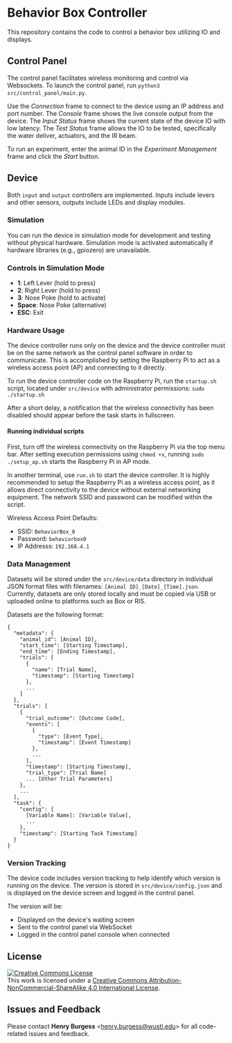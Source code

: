 # Behavior Box Controller

This repository contains the code to control a behavior box utilizing IO and displays.

## Control Panel

The control panel facilitates wireless monitoring and control via Websockets. To launch the control panel, run `python3 src/control_panel/main.py`.

Use the *Connection* frame to connect to the device using an IP address and port number. The *Console* frame shows the live console output from the device. The *Input Status* frame shows the current state of the device IO with low latency. The *Test Status* frame allows the IO to be tested, specifically the water deliver, actuators, and the IR beam.

To run an experiment, enter the animal ID in the *Experiment Management* frame and click the *Start* button.

## Device

Both `input` and `output` controllers are implemented. Inputs include levers and other sensors, outputs include LEDs and display modules.

### Simulation

You can run the device in simulation mode for development and testing without physical hardware. Simulation mode is activated automatically if hardware libraries (e.g., gpiozero) are unavailable.

### Controls in Simulation Mode

- **1**: Left Lever (hold to press)
- **2**: Right Lever (hold to press)
- **3**: Nose Poke (hold to activate)
- **Space**: Nose Poke (alternative)
- **ESC**: Exit

### Hardware Usage

The device controller runs only on the device and the device controller must be on the same network as the control panel software in order to communicate. This is accomplished by setting the Raspberry Pi to act as a wireless access point (AP) and connecting to it directly.

To run the device controller code on the Raspberry Pi, run the `startup.sh` script, located under `src/device` with administrator permissions: `sudo ./startup.sh`

After a short delay, a notification that the wireless connectivity has been disabled should appear before the task starts in fullscreen.

#### Running individual scripts

First, turn off the wireless connectivity on the Raspberry Pi via the top menu bar. After setting execution permissions using `chmod +x`, running `sudo ./setup_ap.sh` starts the Raspberry Pi in AP mode.

In another terminal, use `run.sh` to start the device controller. It is highly recommended to setup the Raspberry Pi as a wireless access point, as it allows direct connectivity to the device without external networking equipment. The network SSID and password can be modified within the script.

Wireless Access Point Defaults:

- SSID: `BehaviorBox_0`
- Password: `behaviorbox0`
- IP Addresss: `192.168.4.1`

### Data Management

Datasets will be stored under the `src/device/data` directory in individual JSON format files with filenames: `[Animal ID]_[Date]_[Time].json`. Currently, datasets are only stored locally and must be copied via USB or uploaded online to platforms such as Box or RIS.

Datasets are the following format:

```text
{
  "metadata": {
    "animal_id": [Animal ID],
    "start_time": [Starting Timestamp],
    "end_time": [Ending Timestamp],
    "trials": [
      {
        "name": [Trial Name],
        "timestamp": [Starting Timestamp]
      },
      ...
    ]
  },
  "trials": [
    {
      "trial_outcome": [Outcome Code],
      "events": [
        {
          "type": [Event Type],
          "timestamp": [Event Timestamp]
        },
        ...
      ],
      "timestamp": [Starting Timestamp],
      "trial_type": [Trial Name]
      ... [Other Trial Parameters]
    },
    ...
  ],
  "task": {
    "config": {
      [Variable Name]: [Variable Value],
      ...
    },
    "timestamp": [Starting Task Timestamp]
  }
}
```

### Version Tracking

The device code includes version tracking to help identify which version is running on the device. The version is stored in `src/device/config.json` and is displayed on the device screen and logged in the control panel.

The version will be:

- Displayed on the device's waiting screen
- Sent to the control panel via WebSocket
- Logged in the control panel console when connected

## License

<!-- CC BY-NC-SA 4.0 License -->
<a rel="license" href="http://creativecommons.org/licenses/by-nc-sa/4.0/">
  <img alt="Creative Commons License" style="border-width:0" src="https://i.creativecommons.org/l/by-nc-sa/4.0/88x31.png" />
</a>
<br />
This work is licensed under a <a rel="license" href="http://creativecommons.org/licenses/by-nc-sa/4.0/">Creative Commons Attribution-NonCommercial-ShareAlike 4.0 International License</a>.

## Issues and Feedback

Please contact **Henry Burgess** <[henry.burgess@wustl.edu](mailto:henry.burgess@wustl.edu)> for all code-related issues and feedback.
